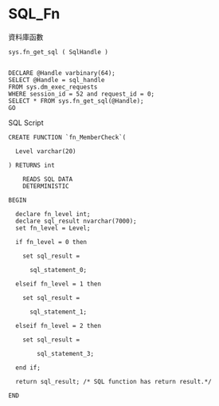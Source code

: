 # SQL_Fn
資料庫函數



    sys.fn_get_sql ( SqlHandle )  
    
    
    DECLARE @Handle varbinary(64);  
    SELECT @Handle = sql_handle   
    FROM sys.dm_exec_requests   
    WHERE session_id = 52 and request_id = 0;  
    SELECT * FROM sys.fn_get_sql(@Handle);  
    GO  


SQL Script

    CREATE FUNCTION `fn_MemberCheck`(
    
      Level varchar(20)
      
    ) RETURNS int
    
        READS SQL DATA
        DETERMINISTIC
        
    BEGIN

      declare fn_level int;
      declare sql_result nvarchar(7000);
      set fn_level = Level;

      if fn_level = 0 then 

        set sql_result = 
 
          sql_statement_0;

      elseif fn_level = 1 then

        set sql_result = 
       
          sql_statement_1;

      elseif fn_level = 2 then

        set sql_result = 
  
            sql_statement_3; 

      end if;

      return sql_result; /* SQL function has return result.*/

    END
